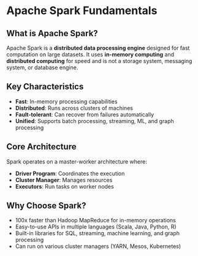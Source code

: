 # Apache Spark Fundamentals

## What is Apache Spark?
Apache Spark is a **distributed data processing engine** designed for fast computation on large datasets. It uses **in-memory computing** and **distributed computing** for speed and is not a storage system, messaging system, or database engine.

## Key Characteristics
- **Fast**: In-memory processing capabilities
- **Distributed**: Runs across clusters of machines  
- **Fault-tolerant**: Can recover from failures automatically
- **Unified**: Supports batch processing, streaming, ML, and graph processing

## Core Architecture
Spark operates on a master-worker architecture where:
- **Driver Program**: Coordinates the execution
- **Cluster Manager**: Manages resources
- **Executors**: Run tasks on worker nodes

## Why Choose Spark?
- 100x faster than Hadoop MapReduce for in-memory operations
- Easy-to-use APIs in multiple languages (Scala, Java, Python, R)
- Built-in libraries for SQL, streaming, machine learning, and graph processing
- Can run on various cluster managers (YARN, Mesos, Kubernetes)

